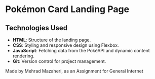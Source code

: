 # Pokémon Card Landing Page

## Technologies Used
- **HTML**: Structure of the landing page.
- **CSS**: Styling and responsive design using Flexbox.
- **JavaScript**: Fetching data from the PokéAPI and dynamic content rendering.
- **Git**: Version control for project management.

Made by Mehrad Mazaheri, as an Assignment for General Internet
